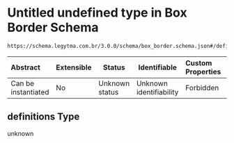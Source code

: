# Untitled undefined type in Box Border Schema

```txt
https://schema.legytma.com.br/3.0.0/schema/box_border.schema.json#/definitions
```




| Abstract            | Extensible | Status         | Identifiable            | Custom Properties | Additional Properties | Access Restrictions | Defined In                                                                          |
| :------------------ | ---------- | -------------- | ----------------------- | :---------------- | --------------------- | ------------------- | ----------------------------------------------------------------------------------- |
| Can be instantiated | No         | Unknown status | Unknown identifiability | Forbidden         | Allowed               | none                | [box_border.schema.json\*](../schema/box_border.schema.json) |

## definitions Type

unknown
